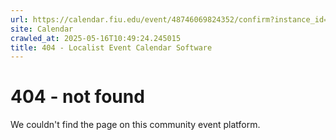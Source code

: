 ```yaml
---
url: https://calendar.fiu.edu/event/48746069824352/confirm?instance_id=48746069828451&return=https%3A%2F%2Fcalendar.fiu.edu%2Ffiu_in_dc_328
site: Calendar
crawled_at: 2025-05-16T10:49:24.245015
title: 404 - Localist Event Calendar Software
---
```


# 404 - not found
We couldn't find the page on this community event platform.

